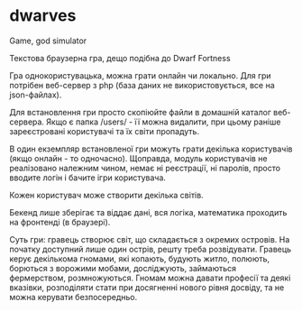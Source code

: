 # dwarves
Game, god simulator

Текстова браузерна гра, дещо подібна до Dwarf Fortness

Гра однокористувацька, можна грати онлайн чи локально. Для гри потрібен веб-сервер з php (база даних не використовується, все на json-файлах).

Для встановлення гри просто скопіюйте файли в домашній каталог веб-сервера. Якщо є папка \/users\/ - її можна видалити, при цьому раніше зареєстровані користувачі та їх світи пропадуть.

В один екземпляр встановленої гри можуть грати декілька користувачів (якщо онлайн - то одночасно). Щоправда, модуль користувачів не реалізовано належним чином, немає ні реєстрації, ні паролів, просто вводите логін і бачите ігри користувача.

Кожен користувач може створити декілька світів.

Бекенд лише зберігає та віддає дані, вся логіка, математика проходить на фронтенді (в браузері).

Суть гри: гравець створює світ, що складається з окремих островів. На початку доступний лише один острів, решту треба розвідувати. Гравець керує декількома гномами, які копають, будують житло, полюють, борються з ворожими мобами, досліджують, займаються фермерством, розмножуються. Гномам можна давати професії та деякі вказівки, розподіляти стати при досягненні нового рівня досвіду, та не можна керувати безпосередньо.

